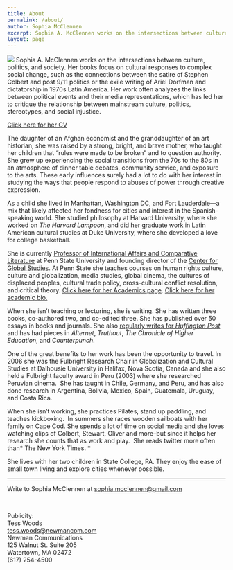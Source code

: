 ```yaml
---
title: About
permalink: /about/
author: Sophia McClennen
excerpt: Sophia A. McClennen works on the intersections between culture, politics, and society. Her books focus on cultural responses to complex social change, such as the connections between the satire of Stephen Colbert and post 9/11 politics or the exile writing of Ariel Dorfman and dictatorship in 1970s Latin America. Her work often analyzes the links between political events and their media representations, which has led her to critique the relationship between mainstream culture, political praxis, stereotypes, and social injustice.
layout: page
---
```

![][6] Sophia A. McClennen works on the intersections between culture, politics, and society. Her books focus on cultural responses to complex social change, such as the connections between the satire of Stephen Colbert and post 9/11 politics or the exile writing of Ariel Dorfman and dictatorship in 1970s Latin America. Her work often analyzes the links between political events and their media representations, which has led her to critique the relationship between mainstream culture, politics, stereotypes, and social injustice.

[Click here for her CV][1]

The daughter of an Afghan economist and the granddaughter of an art historian, she was raised by a strong, bright, and brave mother, who taught her children that “rules were made to be broken” and to question authority. She grew up experiencing the social transitions from the 70s to the 80s in an atmosphere of dinner table debates, community service, and exposure to the arts. These early influences surely had a lot to do with her interest in studying the ways that people respond to abuses of power through creative expression.

As a child she lived in Manhattan, Washington DC, and Fort Lauderdale—a mix that likely affected her fondness for cities and interest in the Spanish-speaking world. She studied philosophy at Harvard University, where she worked on *The Harvard Lampoon*, and did her graduate work in Latin American cultural studies at Duke University, where she developed a love for college basketball.

She is currently [Professor of International Affairs and Comparative Literature][2] at Penn State University and founding director of the [Center for Global Studies][3]. At Penn State she teaches courses on human rights culture, culture and globalization, media studies, global cinema, the cultures of displaced peoples, cultural trade policy, cross-cultural conflict resolution, and critical theory. [Click here for her Academics page][4]. [Click here for her academic bio.][2]

When she isn’t teaching or lecturing, she is writing. She has written three books, co-authored two, and co-edited three. She has published over 50 essays in books and journals. She also [regularly writes for *Huffington Post*][5] and has had pieces in *Alternet*, *Truthout*, *The Chronicle of Higher Education*, and *Counterpunch*.

One of the great benefits to her work has been the opportunity to travel. In 2006 she was the Fulbright Research Chair in Globalization and Cultural Studies at Dalhousie University in Halifax, Nova Scotia, Canada and she also held a Fulbright faculty award in Peru (2003) where she researched Peruvian cinema.  She has taught in Chile, Germany, and Peru, and has also done research in Argentina, Bolivia, Mexico, Spain, Guatemala, Uruguay, and Costa Rica.

When she isn&#8217;t working, she practices Pilates, stand up paddling, and teaches kickboxing.  In summers she races wooden sailboats with her family on Cape Cod. She spends a lot of time on social media and she loves watching clips of Colbert, Stewart, Oliver and more&#8211;but since it helps her research she counts that as work and play.  She reads twitter more often than* The New York Times. *

She lives with her two children in State College, PA. They enjoy the ease of small town living and explore cities whenever possible.

---

Write to Sophia McClennen at <sophia.mcclennen@gmail.com>

&nbsp;

Publicity:  
Tess Woods  
<tess.woods@newmancom.com>  
Newman Communications  
125 Walnut St. Suite 205  
Watertown, MA 02472  
(617) 254-4500  


 [1]: http://sophiamcclennen.com/files/2014/07/cv-2014.pdf
 [2]: http://sia.psu.edu/faculty/sophia_mcclennen
 [3]: http://cgs.psu.edu/
 [4]: http://sophiamcclennen.com/academics/ "Academics"
 [5]: http://www.huffingtonpost.com/sophia-a-mcclennen
 [6]: /assets/img/sophia-3.jpg
